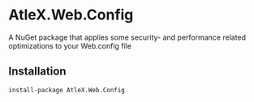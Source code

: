 # AtleX.Web.Config

A NuGet package that applies some security- and performance related
optimizations to your Web.config file

## Installation

```
install-package AtleX.Web.Config
```